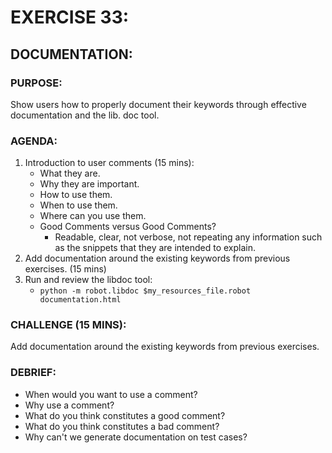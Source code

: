 # EXERCISE 33:
## DOCUMENTATION:
### PURPOSE:
Show users how to properly document their keywords through effective documentation and the lib. doc tool.

### AGENDA:
1. Introduction to user comments (15 mins):
   - What they are.
   - Why they are important.
   - How to use them.
   - When to use them.
   - Where can you use them.
   - Good Comments versus Good Comments?
     - Readable, clear, not verbose, not repeating any information such as the snippets that they are intended to explain.
2. Add documentation around the existing keywords from previous exercises. (15 mins)
3. Run and review the libdoc tool:
   - ```python -m robot.libdoc $my_resources_file.robot documentation.html```

### CHALLENGE (15 MINS):
Add documentation around the existing keywords from previous exercises.

### DEBRIEF:
- When would you want to use a comment?
- Why use a comment?
- What do you think constitutes a good comment?
- What do you think constitutes a bad comment?
- Why can't we generate documentation on test cases?
